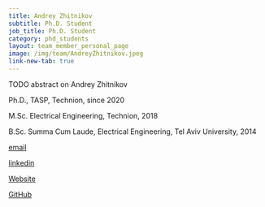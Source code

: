 ```yaml
---
title: Andrey Zhitnikov
subtitle: Ph.D. Student
job_title: Ph.D. Student
category: phd_students
layout: team_member_personal_page
image: /img/team/AndreyZhitnikov.jpeg
link-new-tab: true
---
```


TODO abstract on Andrey Zhitnikov 

Ph.D., TASP, Technion, since 2020

M.Sc. Electrical Engineering, Technion, 2018

B.Sc. Summa Cum Laude, Electrical Engineering, Tel Aviv University, 2014



[email](mailto:andreyz@ef.technion.ac.il)


[linkedin]()


[Website]()


[GitHub]()

<!-- {% bibliography --query @*[year=2023] --group_by none %}
{% bibliography -q @*[c ~= {{ V. Indelman }}] %}
{% bibliography --sort authors %} -->
